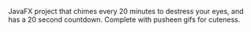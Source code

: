 JavaFX project that chimes every 20 minutes to destress your eyes, and has a 20 second countdown. Complete with pusheen gifs for cuteness.
